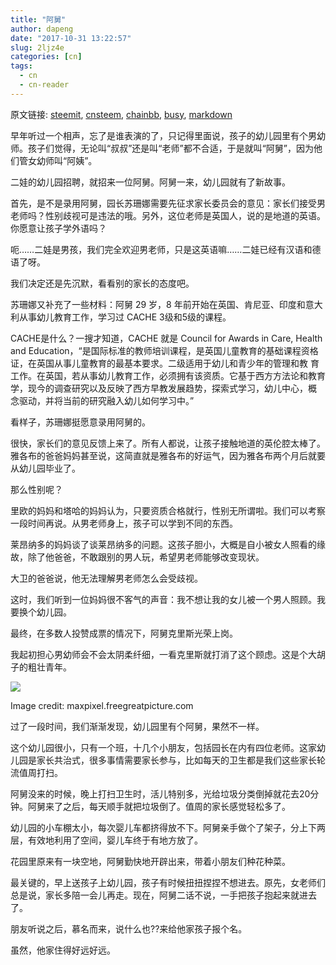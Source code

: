 ```yaml
---
title: "阿舅"
author: dapeng
date: "2017-10-31 13:22:57"
slug: 2ljz4e
categories: [cn]
tags: 
  - cn
  - cn-reader
---
```


原文链接: [steemit](https://steemit.com/cn/@dapeng/2ljz4e), [cnsteem](https://cnsteem.com/cn/@dapeng/2ljz4e), [chainbb](https://chainbb.com/cn/@dapeng/2ljz4e), [busy](https://busy.org/cn/@dapeng/2ljz4e), [markdown](https://raw.githubusercontent.com/pzhaonet/steem_mirror/master/content/post/2ljz4e.md)

早年听过一个相声，忘了是谁表演的了，只记得里面说，孩子的幼儿园里有个男幼师。孩子们觉得，无论叫“叔叔”还是叫“老师”都不合适，于是就叫“阿舅”，因为他们管女幼师叫“阿姨”。


二娃的幼儿园招聘，就招来一位阿舅。阿舅一来，幼儿园就有了新故事。


首先，是不是录用阿舅，园长苏珊娜需要先征求家长委员会的意见：家长们接受男老师吗？性别歧视可是违法的哦。另外，这位老师是英国人，说的是地道的英语。你愿意让孩子学外语吗？


呃……二娃是男孩，我们完全欢迎男老师，只是这英语嘛……二娃已经有汉语和德语了呀。


我们决定还是先沉默，看看别的家长的态度吧。


苏珊娜又补充了一些材料：阿舅 29 岁，8 年前开始在英国、肯尼亚、印度和意大利从事幼儿教育工作，学习过 CACHE 3级和5级的课程。


CACHE是什么？一搜才知道，CACHE 就是  Council for Awards in Care, Health and Education，“是国际标准的教师培训课程，是英国儿童教育的基础课程资格证，在英国从事儿童教育的最基本要求。二级适用于幼儿和青少年的管理和教 育工作。在英国，若从事幼儿教育工作，必须拥有该资质。它基于西方方法论和教育学，现今的调查研究以及反映了西方早教发展趋势，探索式学习，幼儿中心，概 念驱动，并将当前的研究融入幼儿如何学习中。”


看样子，苏珊娜挺愿意录用阿舅的。


很快，家长们的意见反馈上来了。所有人都说，让孩子接触地道的英伦腔太棒了。雅各布的爸爸妈妈甚至说，这简直就是雅各布的好运气，因为雅各布两个月后就要从幼儿园毕业了。


那么性别呢？


里欧的妈妈和塔哈的妈妈认为，只要资质合格就行，性别无所谓啦。我们可以考察一段时间再说。从男老师身上，孩子可以学到不同的东西。


莱昂纳多的妈妈谈了谈莱昂纳多的问题。这孩子胆小，大概是自小被女人照看的缘故，除了他爸爸，不敢跟别的男人玩，希望男老师能够改变现状。


大卫的爸爸说，他无法理解男老师怎么会受歧视。


这时，我们听到一位妈妈很不客气的声音：我不想让我的女儿被一个男人照顾。我要换个幼儿园。


最终，在多数人投赞成票的情况下，阿舅克里斯光荣上岗。


我起初担心男幼师会不会太阴柔纤细，一看克里斯就打消了这个顾虑。这是个大胡子的粗壮青年。



![](http://maxpixel.freegreatpicture.com/static/photo/1x/Lion-Kids-Lion-Father-Big-Cats-Wild-Animals-Drawing-1791988.jpg)

Image credit: maxpixel.freegreatpicture.com


过了一段时间，我们渐渐发现，幼儿园里有个阿舅，果然不一样。


这个幼儿园很小，只有一个班，十几个小朋友，包括园长在内有四位老师。这家幼儿园是家长共治式，很多事情需要家长参与，比如每天的卫生都是我们这些家长轮流值周打扫。


阿舅没来的时候，晚上打扫卫生时，活儿特别多，光给垃圾分类倒掉就花去20分钟。阿舅来了之后，每天顺手就把垃圾倒了。值周的家长感觉轻松多了。


幼儿园的小车棚太小，每次婴儿车都挤得放不下。阿舅亲手做个了架子，分上下两层，有效地利用了空间，婴儿车终于有地方放了。


花园里原来有一块空地，阿舅勤快地开辟出来，带着小朋友们种花种菜。


最关键的，早上送孩子上幼儿园，孩子有时候扭扭捏捏不想进去。原先，女老师们总是说，家长多陪一会儿再走。现在，阿舅二话不说，一手把孩子抱起来就进去了。


朋友听说之后，慕名而来，说什么也??来给他家孩子报个名。


虽然，他家住得好远好远。
